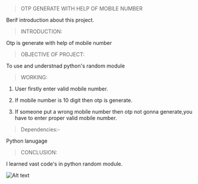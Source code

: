 >OTP GENERATE WITH HELP OF MOBILE NUMBER

Berif introduction about this  project.

> INTRODUCTION:

Otp is generate with help of mobile number

> OBJECTIVE OF PROJECT:

 To use and understnad python's random module

> WORKING:

1. User firstly enter valid mobile number.

2. If mobile number is 10 digit then otp is generate.

3. If someone put a wrong mobile number then otp not gonna generate,you have to enter proper valid mobile number.

> Dependencies:- 

Python lanugage


> CONCLUSION:

 I learned vast code's in python random module.
 
 ![Alt text](https://en.wikipedia.org/wiki/Rock_paper_scissors#/media/File:Rock-paper-scissors.svg)

​

